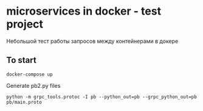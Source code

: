 #  microservices in docker - test project
Небольшой тест работы запросов между контейнерами в докере
## To start
`docker-compose up`

Generate pb2.py files
````
python -m grpc_tools.protoc -I pb --python_out=pb --grpc_python_out=pb pb/main.proto


````
